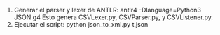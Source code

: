 1.	Generar el parser y lexer de ANTLR:
antlr4 -Dlanguage=Python3 JSON.g4
Esto genera CSVLexer.py, CSVParser.py, y CSVListener.py.
2.	Ejecutar el script:
python json_to_xml.py t.json